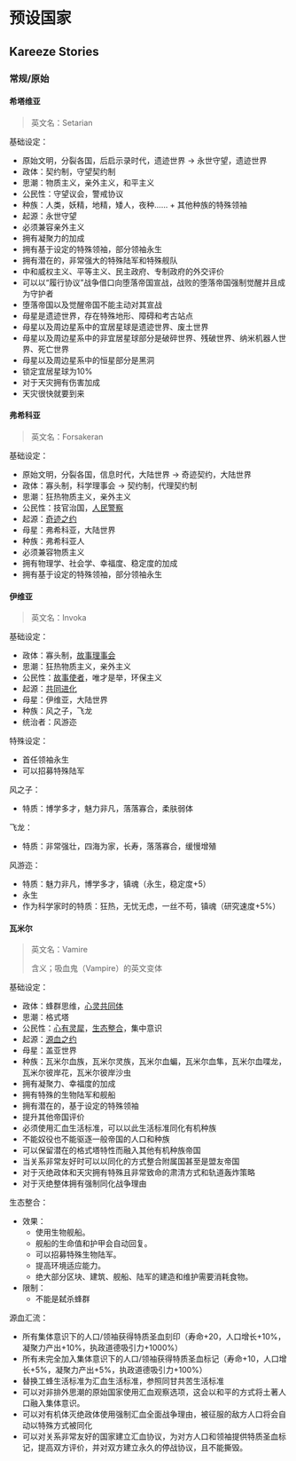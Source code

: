 ﻿# 预设国家

## Kareeze Stories

### 常规/原始

#### 希塔维亚

> 英文名：Setarian

基础设定：

* 原始文明，分裂各国，后启示录时代，遗迹世界 → 永世守望，遗迹世界
* 政体：契约制，守望契约制
* 思潮：物质主义，亲外主义，和平主义
* 公民性：守望议会，警戒协议
* 种族：人类，妖精，地精，矮人，夜种…… + 其他种族的特殊领袖
* 起源：永世守望
* 必须兼容亲外主义
* 拥有凝聚力的加成
* 拥有基于设定的特殊领袖，部分领袖永生
* 拥有潜在的，非常强大的特殊陆军和特殊舰队
* 中和威权主义、平等主义、民主政府、专制政府的外交评价
* 可以以“履行协议”战争借口向堕落帝国宣战，战败的堕落帝国强制觉醒并且成为守护者
* 堕落帝国以及觉醒帝国不能主动对其宣战
* 母星是遗迹世界，存在特殊地形、障碍和考古站点
* 母星以及周边星系中的宜居星球是遗迹世界、废土世界
* 母星以及周边星系中的非宜居星球部分是破碎世界、残破世界、纳米机器人世界、死亡世界
* 母星以及周边星系中的恒星部分是黑洞
* 锁定宜居星球为10%
* 对于天灾拥有伤害加成
* 天灾很快就要到来

#### 弗希科亚

> 英文名：Forsakeran

基础设定：

* 原始文明，分裂各国，信息时代，大陆世界 → 奇迹契约，大陆世界
* 政体：寡头制，科学理事会 -> 契约制，代理契约制
* 思潮：狂热物质主义，亲外主义
* 公民性：技官治国，[人民警察](公民性.md#人民警察)
* 起源：[奇迹之约](起源.md#奇迹之约)
* 母星：弗希科亚，大陆世界
* 种族：弗希科亚人
* 必须兼容物质主义
* 拥有物理学、社会学、幸福度、稳定度的加成
* 拥有基于设定的特殊领袖，部分领袖永生

#### 伊维亚

> 英文名：Invoka

基础设定：

* 政体：寡头制，[故事理事会](#故事理事会)
* 思潮：狂热物质主义，亲外主义
* 公民性：[故事使者](#故事使者)，唯才是举，环保主义
* 起源：[共同进化](#共同进化)
* 母星：伊维亚，大陆世界
* 种族：风之子，飞龙
* 统治者：风游迩

特殊设定：

* 首任领袖永生
* 可以招募特殊陆军

风之子：

* 特质：博学多才，魅力非凡，落落寡合，柔肤弱体

飞龙：

* 特质：非常强壮，四海为家，长寿，落落寡合，缓慢增殖

风游迩：

* 特质：魅力非凡，博学多才，镇魂（永生，稳定度+5）
* 永生
* 作为科学家时的特质：狂热，无忧无虑，一丝不苟，镇魂（研究速度+5%）

#### 瓦米尔

> 英文名：Vamire
>
> 含义；吸血鬼（Vampire）的英文变体

基础设定：

* 政体：蜂群思维，[心灵共同体](#心灵共同体)
* 思潮：格式塔
* 公民性：[心有灵犀](#心有灵犀)，[生态整合](#生态整合)，集中意识
* 起源：[源血之约](#源血之约)
* 母星：盖亚世界
* 种族：瓦米尔血族，瓦米尔灵族，瓦米尔血蝙，瓦米尔血隼，瓦米尔血喋龙，瓦米尔彼岸花，瓦米尔彼岸沙虫
* 拥有凝聚力、幸福度的加成
* 拥有特殊的生物陆军和舰船
* 拥有潜在的，基于设定的特殊领袖
* 提升其他帝国评价
* 必须使用汇血生活标准，可以以此生活标准同化有机种族
* 不能奴役也不能驱逐一般帝国的人口和种族
* 可以保留潜在的格式塔特性而融入其他有机种族帝国
* 当关系非常友好时可以以同化的方式整合附属国甚至是盟友帝国
* 对于灭绝政体和天灾拥有特殊且非常致命的肃清方式和轨道轰炸策略
* 对于灭绝整体拥有强制同化战争理由

生态整合：

* 效果：
  * 使用生物舰船。
  * 舰船的生命值和护甲会自动回复。
  * 可以招募特殊生物陆军。
  * 提高环境适应能力。
  * 绝大部分区块、建筑、舰船、陆军的建造和维护需要消耗食物。
* 限制：
  * 不能是弑杀蜂群

源血汇流：

* 所有集体意识下的人口/领袖获得特质圣血刻印（寿命+20，人口增长+10%，凝聚力产出+10%，执政道德吸引力+1000%）
* 所有未完全加入集体意识下的人口/领袖获得特质圣血标记（寿命+10，人口增长+5%，凝聚力产出+5%，执政道德吸引力+100%）
* 替换工蜂生活标准为汇血生活标准，参照同甘共苦生活标准
* 可以对非排外思潮的原始国家使用汇血观察选项，这会以和平的方式将土著人口融入集体意识。
* 可以对有机体灭绝政体使用强制汇血全面战争理由，被征服的敌方人口将会自动以特殊方式被同化
* 可以对关系非常友好的国家建立汇血协议，为对方人口和领袖提供特质圣血标记，提高双方评价，并对双方建立永久的停战协议，且不能撕毁。

